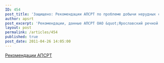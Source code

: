 ```yaml
---
ID: 454
post_title: 'Защищено: Рекомендации АПСРТ по проблеме добычи нерудных строительных материалов'
author: apsrt
post_excerpt: 'Рекомендации, данные АПСРТ ОАО &quot;Ярославский речной порт&quot; в связи с протестом Волжского ГБУ на решение Верхне-Волжского бассейнового управления Росводресурсов об использовании водного объекта для добычи нерудных строительных материалов.'
layout: post
permalink: /articles/454
published: true
post_date: 2011-04-26 14:05:00
---
```

<a href="http://www.apsrt.ru/docs/recomend.doc">Рекомендации АПСРТ</a>